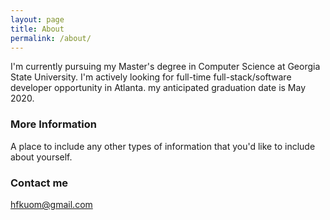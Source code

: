 ```yaml
---
layout: page
title: About
permalink: /about/
---
```


I'm currently pursuing my Master's degree in Computer Science at Georgia State University. I'm actively looking for full-time full-stack/software developer opportunity in Atlanta. my anticipated graduation date is May 2020.

### More Information

A place to include any other types of information that you'd like to include about yourself.

### Contact me

[hfkuom@gmail.com](mailto:hfkuom@gmail.com)
